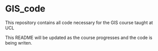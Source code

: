 # GIS_code
This repository contains all code necessary for the GIS course taught at UCL

This README will be updated as the course progresses and the code is being writen.

